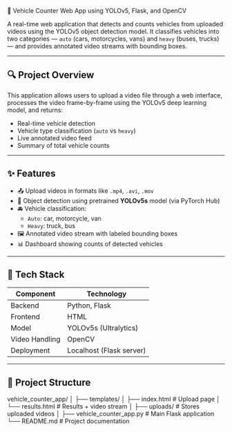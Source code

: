 🚗 Vehicle Counter Web App using YOLOv5, Flask, and OpenCV

A real-time web application that detects and counts vehicles from uploaded videos using the YOLOv5 object detection model. It classifies vehicles into two categories — `auto` (cars, motorcycles, vans) and `heavy` (buses, trucks) — and provides annotated video streams with bounding boxes.

---

## 🔍 Project Overview

This application allows users to upload a video file through a web interface, processes the video frame-by-frame using the YOLOv5 deep learning model, and returns:

- Real-time vehicle detection
- Vehicle type classification (`auto` vs `heavy`)
- Live annotated video feed
- Summary of total vehicle counts

---

## ✨ Features

- 📤 Upload videos in formats like `.mp4`, `.avi`, `.mov`
- 🧠 Object detection using pretrained **YOLOv5s** model (via PyTorch Hub)
- 🚘 Vehicle classification:
  - `Auto`: car, motorcycle, van
  - `Heavy`: truck, bus
- 🖼️ Annotated video stream with labeled bounding boxes
- 📊 Dashboard showing counts of detected vehicles

---

## 🧰 Tech Stack

| Component     | Technology         |
|---------------|--------------------|
| Backend       | Python, Flask      |
| Frontend      | HTML               |
| Model         | YOLOv5s (Ultralytics) |
| Video Handling| OpenCV             |
| Deployment    | Localhost (Flask server) |

---

## 📁 Project Structure

vehicle_counter_app/
│
├── templates/
│ ├── index.html # Upload page
│ └── results.html # Results + video stream
│
├── uploads/ # Stores uploaded videos
│
├── vehicle_counter_app.py # Main Flask application
└── README.md # Project documentation
